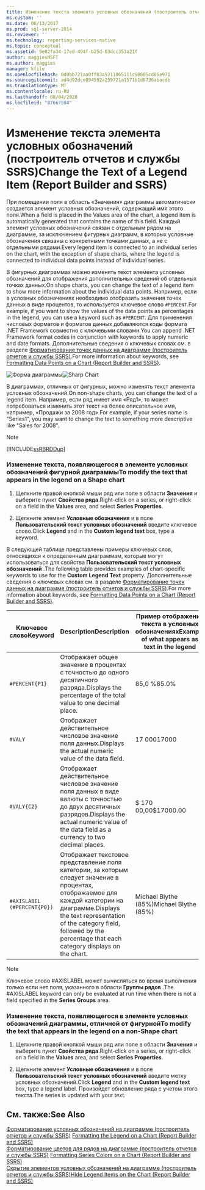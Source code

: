 ```yaml
---
title: Изменение текста элемента условных обозначений (построитель отчетов и службы SSRS) | Документы Майкрософт
ms.custom: ''
ms.date: 06/13/2017
ms.prod: sql-server-2014
ms.reviewer: ''
ms.technology: reporting-services-native
ms.topic: conceptual
ms.assetid: 9e82fa34-17ed-494f-b25d-03dcc353a21f
author: maggiesMSFT
ms.author: maggies
manager: kfile
ms.openlocfilehash: 0d0bb721aa0ff03a5211065111c98605cd86e971
ms.sourcegitcommit: ad4d92dce894592a259721a1571b1d8736abacdb
ms.translationtype: MT
ms.contentlocale: ru-RU
ms.lasthandoff: 08/04/2020
ms.locfileid: "87667584"
---
```

# <a name="change-the-text-of-a-legend-item-report-builder-and-ssrs"></a><span data-ttu-id="72676-102">Изменение текста элемента условных обозначений (построитель отчетов и службы SSRS)</span><span class="sxs-lookup"><span data-stu-id="72676-102">Change the Text of a Legend Item (Report Builder and SSRS)</span></span>
  <span data-ttu-id="72676-103">При помещении поля в область «Значения» диаграммы автоматически создается элемент условных обозначений, содержащий имя этого поля.</span><span class="sxs-lookup"><span data-stu-id="72676-103">When a field is placed in the Values area of the chart, a legend item is automatically generated that contains the name of this field.</span></span> <span data-ttu-id="72676-104">Каждый элемент условных обозначений связан с отдельным рядом на диаграмме, за исключением фигурных диаграмм, в которых условные обозначения связаны с конкретными точками данных, а не с отдельными рядами.</span><span class="sxs-lookup"><span data-stu-id="72676-104">Every legend item is connected to an individual series on the chart, with the exception of shape charts, where the legend is connected to individual data points instead of individual series.</span></span>  
  
 <span data-ttu-id="72676-105">В фигурных диаграммах можно изменять текст элемента условных обозначений для отображения дополнительных сведений об отдельных точках данных.</span><span class="sxs-lookup"><span data-stu-id="72676-105">On shape charts, you can change the text of a legend item to show more information about the individual data points.</span></span> <span data-ttu-id="72676-106">Например, если в условных обозначениях необходимо отобразить значения точек данных в виде процентов, то используется ключевое слово `#PERCENT`.</span><span class="sxs-lookup"><span data-stu-id="72676-106">For example, if you want to show the values of the data points as percentages in the legend, you can use a keyword such as `#PERCENT`.</span></span> <span data-ttu-id="72676-107">Для применения числовых форматов и форматов данных добавляются коды формата .NET Framework совместно с ключевыми словами.</span><span class="sxs-lookup"><span data-stu-id="72676-107">You can append .NET Framework format codes in conjunction with keywords to apply numeric and date formats.</span></span> <span data-ttu-id="72676-108">Дополнительные сведения о ключевых словах см. в разделе [Форматирование точек данных на диаграмме (построитель отчетов и службы SSRS)](formatting-data-points-on-a-chart-report-builder-and-ssrs.md).</span><span class="sxs-lookup"><span data-stu-id="72676-108">For more information about keywords, see [Formatting Data Points on a Chart &#40;Report Builder and SSRS&#41;](formatting-data-points-on-a-chart-report-builder-and-ssrs.md).</span></span>  
  
 <span data-ttu-id="72676-109">![Форма диаграммы](../media/sharpchart.png "Форма диаграммы")</span><span class="sxs-lookup"><span data-stu-id="72676-109">![Sharp Chart](../media/sharpchart.png "Sharp Chart")</span></span>  
  
 <span data-ttu-id="72676-110">В диаграммах, отличных от фигурных, можно изменять текст элемента условных обозначений.</span><span class="sxs-lookup"><span data-stu-id="72676-110">On non-shape charts, you can change the text of a legend item.</span></span> <span data-ttu-id="72676-111">Например, если ряд имеет имя «Ряд1», то может потребоваться изменить этот текст на более описательное имя, например, «Продажи за 2008 год».</span><span class="sxs-lookup"><span data-stu-id="72676-111">For example, if your series name is "Series1", you may want to change the text to something more descriptive like "Sales for 2008".</span></span>  
  
> [!NOTE]  
>  [!INCLUDE[ssRBRDDup](../../includes/ssrbrddup-md.md)]  
  
### <a name="to-modify-the-text-that-appears-in-the-legend-on-a-shape-chart"></a><span data-ttu-id="72676-112">Изменение текста, появляющегося в элементе условных обозначений фигурной диаграммы</span><span class="sxs-lookup"><span data-stu-id="72676-112">To modify the text that appears in the legend on a Shape chart</span></span>  
  
1.  <span data-ttu-id="72676-113">Щелкните правой кнопкой мыши ряд или поле в области **Значения** и выберите пункт **Свойства ряда**.</span><span class="sxs-lookup"><span data-stu-id="72676-113">Right-click on a series, or right-click on a field in the **Values** area, and select **Series Properties**.</span></span>  
  
2.  <span data-ttu-id="72676-114">Щелкните элемент **Условные обозначения** и в поле **Пользовательский текст условных обозначений** введите ключевое слово.</span><span class="sxs-lookup"><span data-stu-id="72676-114">Click **Legend** and in the **Custom legend text** box, type a keyword.</span></span>  
  
 <span data-ttu-id="72676-115">В следующей таблице представлены примеры ключевых слов, относящихся к определенным диаграммам, которые могут использоваться для свойства **Пользовательский текст условных обозначений** .</span><span class="sxs-lookup"><span data-stu-id="72676-115">The following table provides examples of chart-specific keywords to use for the **Custom Legend Text** property.</span></span> <span data-ttu-id="72676-116">Дополнительные сведения о ключевых словах см. в разделе [Форматирование точек данных на диаграмме (построитель отчетов и службы SSRS)](formatting-data-points-on-a-chart-report-builder-and-ssrs.md).</span><span class="sxs-lookup"><span data-stu-id="72676-116">For more information about keywords, see [Formatting Data Points on a Chart &#40;Report Builder and SSRS&#41;](formatting-data-points-on-a-chart-report-builder-and-ssrs.md).</span></span>  
  
|<span data-ttu-id="72676-117">Ключевое слово</span><span class="sxs-lookup"><span data-stu-id="72676-117">Keyword</span></span>|<span data-ttu-id="72676-118">Description</span><span class="sxs-lookup"><span data-stu-id="72676-118">Description</span></span>|<span data-ttu-id="72676-119">Пример отображения текста в условных обозначениях</span><span class="sxs-lookup"><span data-stu-id="72676-119">Example of what appears as text in the legend</span></span>|  
|-------------|-----------------|---------------------------------------------------|  
|`#PERCENT{P1}`|<span data-ttu-id="72676-120">Отображает общее значение в процентах с точностью до одного десятичного разряда.</span><span class="sxs-lookup"><span data-stu-id="72676-120">Displays the percentage of the total value to one decimal place.</span></span>|<span data-ttu-id="72676-121">85,0 %</span><span class="sxs-lookup"><span data-stu-id="72676-121">85.0%</span></span>|  
|`#VALY`|<span data-ttu-id="72676-122">Отображает действительное числовое значение поля данных.</span><span class="sxs-lookup"><span data-stu-id="72676-122">Displays the actual numeric value of the data field.</span></span>|<span data-ttu-id="72676-123">17 000</span><span class="sxs-lookup"><span data-stu-id="72676-123">17000</span></span>|  
|`#VALY{C2}`|<span data-ttu-id="72676-124">Отображает действительное числовое значение поля данных в виде валюты с точностью до двух десятичных разрядов.</span><span class="sxs-lookup"><span data-stu-id="72676-124">Displays the actual numeric value of the data field as a currency to two decimal places.</span></span>|<span data-ttu-id="72676-125">$ 170 00,00</span><span class="sxs-lookup"><span data-stu-id="72676-125">$17000.00</span></span>|  
|`#AXISLABEL (#PERCENT{P0})`|<span data-ttu-id="72676-126">Отображает текстовое представление поля категории, за которым следует значение в процентах, отображаемое для каждой категории на диаграмме.</span><span class="sxs-lookup"><span data-stu-id="72676-126">Displays the text representation of the category field, followed by the percentage that each category displays on the chart.</span></span>|<span data-ttu-id="72676-127">Michael Blythe (85%)</span><span class="sxs-lookup"><span data-stu-id="72676-127">Michael Blythe (85%)</span></span>|  
  
> [!NOTE]  
>  <span data-ttu-id="72676-128">Ключевое слово #AXISLABEL может вычисляться во время выполнения только если нет поля, указанного в области **Группы рядов** .</span><span class="sxs-lookup"><span data-stu-id="72676-128">The #AXISLABEL keyword can only be evaluated at run time when there is not a field specified in the **Series Groups** area.</span></span>  
  
### <a name="to-modify-the-text-that-appears-in-the-legend-on-a-non-shape-chart"></a><span data-ttu-id="72676-129">Изменение текста, появляющегося в элементе условных обозначений диаграммы, отличной от фигурной</span><span class="sxs-lookup"><span data-stu-id="72676-129">To modify the text that appears in the legend on a non-Shape chart</span></span>  
  
1.  <span data-ttu-id="72676-130">Щелкните правой кнопкой мыши ряд или поле в области **Значения** и выберите пункт **Свойства ряда**.</span><span class="sxs-lookup"><span data-stu-id="72676-130">Right-click on a series, or right-click on a field in the **Values** area, and select **Series Properties**.</span></span>  
  
2.  <span data-ttu-id="72676-131">Щелкните элемент **Условные обозначения** и в поле **Пользовательский текст условных обозначений** введите метку условных обозначений.</span><span class="sxs-lookup"><span data-stu-id="72676-131">Click **Legend** and in the **Custom legend text** box, type a legend label.</span></span> <span data-ttu-id="72676-132">Произойдет обновление ряда с учетом этого текста.</span><span class="sxs-lookup"><span data-stu-id="72676-132">The series is updated with your text.</span></span>  
  
## <a name="see-also"></a><span data-ttu-id="72676-133">См. также:</span><span class="sxs-lookup"><span data-stu-id="72676-133">See Also</span></span>  
 <span data-ttu-id="72676-134">[Форматирование условных обозначений на диаграмме (построитель отчетов и службы SSRS)](chart-legend-formatting-report-builder.md) </span><span class="sxs-lookup"><span data-stu-id="72676-134">[Formatting the Legend on a Chart &#40;Report Builder and SSRS&#41;](chart-legend-formatting-report-builder.md) </span></span>  
 <span data-ttu-id="72676-135">[Форматирование цветов для рядов на диаграмме (построитель отчетов и службы SSRS)](formatting-series-colors-on-a-chart-report-builder-and-ssrs.md) </span><span class="sxs-lookup"><span data-stu-id="72676-135">[Formatting Series Colors on a Chart &#40;Report Builder and SSRS&#41;](formatting-series-colors-on-a-chart-report-builder-and-ssrs.md) </span></span>  
 [<span data-ttu-id="72676-136">Скрытие элементов условных обозначений на диаграмме (построитель отчетов и службы SSRS)</span><span class="sxs-lookup"><span data-stu-id="72676-136">Hide Legend Items on the Chart &#40;Report Builder and SSRS&#41;</span></span>](chart-legend-hide-items-report-builder.md)  
  
  
